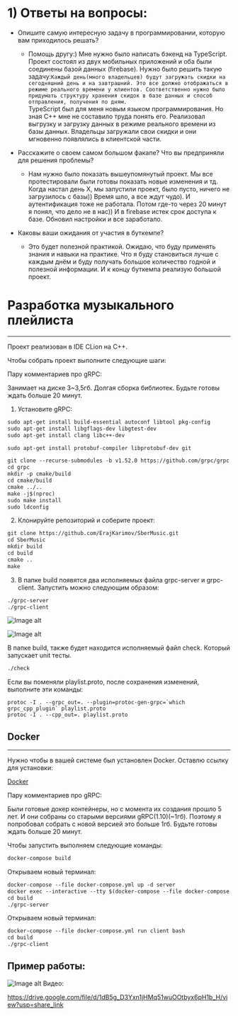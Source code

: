 # 1) Ответы на вопросы:
- Опишите самую интересную задачу в программировании, которую вам приходилось решать?
	-  Помощь другу:) Мне нужно было написать бэкенд на TypeScript. Проект состоял из  двух мобильных приложений и оба были соединены базой данных (firebase). Нужно  было решить такую задачу:```Каждый день(много владельцев) будут загружать скидки на сегодняшний день и на завтрашний. Это все должно отображаться в режиме реального времени у клиентов. Соответственно нужно было придумать структуру хранения скидок в базе данных и способ отправления, получения по дням.```   
	   TypeScript был для меня новым языком программирования. Но зная С++ мне не составило труда понять его. Реализовал  выгрузку и загрузку данных в режиме реального времени из базы данных. Владельцы загружали свои скидки и они мгновенно появлялись в клиентской части. 
							     
 - Расскажите о своем самом большом факапе? Что вы предприняли для решения проблемы?
	 - Нам нужно было показать вышеупомянутый проект. Мы все протестировали были готовы показать новые изменения и тд. Когда настал день X, мы запустили проект, было пусто, ничего не загрузилось с базы)) Время шло, а все ждут чудо). И аутентификация тоже не работала. Потом где-то через 20 минут я понял, что дело не в нас)) И в firebase истек срок доступа к базе. Обновил настройки и все заработало.
- Каковы ваши ожидания от участия в буткемпе?
	- Это будет полезной практикой. Ожидаю, что буду применять знания и навыки на практике. Что я буду становиться лучше с каждым днём и буду получать большое количество годной и полезной информации. И к концу буткемпа реализую большой проект.
# Разработка музыкального плейлиста
---
Проект реализован в IDE CLion на С++.

Чтобы собрать проект выполните следующие шаги:

Пару комментариев про gRPC:

Занимает на диске 3~3,5гб. Долгая сборка библиотек. Будьте готовы ждать больше 20 минут.

1. Установите gRPC:
````markdown
sudo apt-get install build-essential autoconf libtool pkg-config 
sudo apt-get install libgflags-dev libgtest-dev 
sudo apt-get install clang libc++-dev

sudo apt-get install protobuf-compiler libprotobuf-dev git

git clone --recurse-submodules -b v1.52.0 https://github.com/grpc/grpc
cd grpc
mkdir -p cmake/build
cd cmake/build
cmake ../..
make -j$(nproc)
sudo make install
sudo ldconfig
````

2. Клонируйте репозиторий и соберите проект:
````markdown  
git clone https://github.com/ErajKarimov/SberMusic.git
cd SberMusic
mkdir build
cd build
cmake ..
make
````

3. В папке build появятся два исполняемых файла grpc-server и grpc-client. 
Запустить можно следующим образом:
````markdown
./grpc-server
./grpc-client
````

![Image alt](https://github.com/ErajKarimov/SberMusic/blob/master/image/Pasted%20image%2020230228203937.png)

![Image alt](https://github.com/ErajKarimov/SberMusic/blob/master/image/Pasted%20image%2020230228204012.png)

В папке build, также будет находится исполняемый файл check. Который запускает unit тесты. 
````markdown
./check
````

Если вы поменяли playlist.proto, после сохранения изменений, выполните эти команды:
````
protoc -I . --grpc_out=. --plugin=protoc-gen-grpc=`which grpc_cpp_plugin` playlist.proto
protoc -I . --cpp_out=. playlist.proto
````

Docker
---
---

Нужно чтобы в вашей системе был установлен Docker. Оставлю ссылку для установки:

[Docker](https://docs.docker.com/engine/install/)

Пару комментариев про gRPC:

Были готовые докер контейнеры, но с момента их создания прошло 5 лет. И они собраны со старыми версиями gRPC(1.10)(~1гб). Поэтому я попробовал собрать с новой версией это больше 1гб. Будьте готовы ждать больше 20 минут.

Чтобы запустить выполняем следующие команды:
````markdown
docker-compose build
````

Открываем новый терминал:
````markdown
docker-compose --file docker-compose.yml up -d server 
docker exec --interactive --tty $(docker-compose --file docker-compose.yml ps -q server) bash 
cd build
./grpc-server
````
Открываем новый терминал:
````markdown
docker-compose --file docker-compose.yml run client bash
cd build
./grpc-client
````
## **Пример работы:**
![Image alt](https://github.com/ErajKarimov/SberMusic/blob/master/image/Pasted%20image%2020230228224649.png)
Видео:

https://drive.google.com/file/d/1dB5g_D3Yxn1jHMq51wuOOtbyx6pH1b_H/view?usp=share_link

